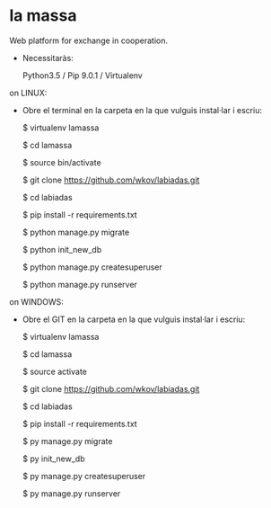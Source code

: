 # la massa

Web platform for exchange in cooperation.

- Necessitaràs: 

    Python3.5 / Pip 9.0.1 / Virtualenv

on LINUX:

- Obre el terminal en la carpeta en la que vulguis instal·lar i escriu:

    $ virtualenv lamassa
    
    $ cd lamassa
    
    $ source bin/activate
    
    $ git clone https://github.com/wkov/labiadas.git
    
    $ cd labiadas
    
    $ pip install -r requirements.txt
    
    $ python manage.py migrate
    
    $ python init_new_db
    
    $ python manage.py createsuperuser
    
    $ python manage.py runserver

on WINDOWS:

- Obre el GIT en la carpeta en la que vulguis instal·lar i escriu:

    $ virtualenv lamassa
    
    $ cd lamassa
    
    $ source activate
    
    $ git clone https://github.com/wkov/labiadas.git
    
    $ cd labiadas
    
    $ pip install -r requirements.txt
    
    $ py manage.py migrate
    
    $ py init_new_db
    
    $ py manage.py createsuperuser
    
    $ py manage.py runserver
